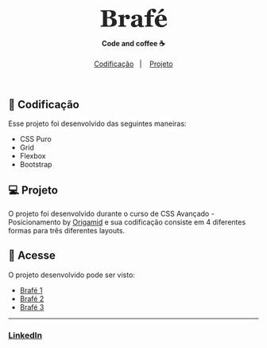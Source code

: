 <p align="center">
  <img alt="Brafé" src=".github/brafe.png">
</p>

<h4 align="center">
  Code and coffee ☕
</h4>

<p align="center">
  <a href="#ghost-tecnologias">Codificação</a>&nbsp;&nbsp;&nbsp;|&nbsp;&nbsp;&nbsp;
  <a href="#computer-projeto">Projeto</a>
</p>

<br>

## :ghost: Codificação

Esse projeto foi desenvolvido das seguintes maneiras:

- CSS Puro
- Grid
- Flexbox
- Bootstrap

## :computer: Projeto

O projeto foi desenvolvido durante o curso de CSS Avançado - Posicionamento by <a href="https://github.com/origamid" alt="Origamid">Origamid</a> e sua codificação consiste em 4 diferentes formas para três diferentes layouts.

## :round_pushpin: Acesse

O projeto desenvolvido pode ser visto:

- [Brafé 1](https://brendamatias.github.io/brafe/brafe-1/brafe-puro/)
- [Brafé 2](https://brendamatias.github.io/brafe/brafe-2/brafe-puro/)
- [Brafé 3](https://brendamatias.github.io/brafe/brafe-3/brafe-puro/)

---

### <a href="https://www.linkedin.com/in/brenda-matias/">LinkedIn</a>
